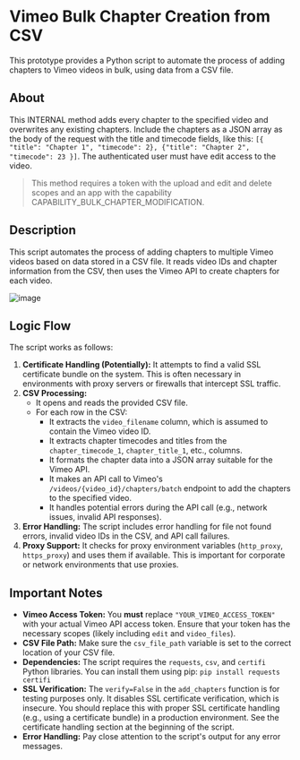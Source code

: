 # Vimeo Bulk Chapter Creation from CSV

This prototype provides a Python script to automate the process of adding chapters to Vimeo videos in bulk, using data from a CSV file.

## About

This INTERNAL method adds every chapter to the specified video and overwrites any existing chapters. Include the chapters as a JSON array as the body of the request with the title and timecode fields, like this: `[{ "title": "Chapter 1", "timecode": 2}, {"title": "Chapter 2", "timecode": 23 }]`. The authenticated user must have edit access to the video.
>
>   This method requires a token with the upload and edit and delete scopes and an app with the capability CAPABILITY_BULK_CHAPTER_MODIFICATION.


## Description
This script automates the process of adding chapters to multiple Vimeo videos based on data stored in a CSV file. It reads video IDs and chapter information from the CSV, then uses the Vimeo API to create chapters for each video.

![image](https://github.com/user-attachments/assets/9890393d-dfac-40c0-bf12-eb3c17951b3a)


## Logic Flow

The script works as follows:

1.  **Certificate Handling (Potentially):** It attempts to find a valid SSL certificate bundle on the system. This is often necessary in environments with proxy servers or firewalls that intercept SSL traffic.
2.  **CSV Processing:**
    * It opens and reads the provided CSV file.
    * For each row in the CSV:
        * It extracts the `video_filename` column, which is assumed to contain the Vimeo video ID.
        * It extracts chapter timecodes and titles from the `chapter_timecode_1`, `chapter_title_1`, etc., columns.
        * It formats the chapter data into a JSON array suitable for the Vimeo API.
        * It makes an API call to Vimeo's `/videos/{video_id}/chapters/batch` endpoint to add the chapters to the specified video.
        * It handles potential errors during the API call (e.g., network issues, invalid API responses).
3.  **Error Handling:** The script includes error handling for file not found errors, invalid video IDs in the CSV, and API call failures.
4.  **Proxy Support:** It checks for proxy environment variables (`http_proxy`, `https_proxy`) and uses them if available. This is important for corporate or network environments that use proxies.

## Important Notes

* **Vimeo Access Token:** You **must** replace `"YOUR_VIMEO_ACCESS_TOKEN"` with your actual Vimeo API access token. Ensure that your token has the necessary scopes (likely including `edit` and `video_files`).
* **CSV File Path:** Make sure the `csv_file_path` variable is set to the correct location of your CSV file.
* **Dependencies:** The script requires the `requests`, `csv`, and `certifi` Python libraries. You can install them using pip: `pip install requests certifi`
* **SSL Verification:** The `verify=False` in the `add_chapters` function is for testing purposes only. It disables SSL certificate verification, which is insecure. You should replace this with proper SSL certificate handling (e.g., using a certificate bundle) in a production environment. See the certificate handling section at the beginning of the script.
* **Error Handling:** Pay close attention to the script's output for any error messages.
